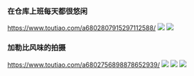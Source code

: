 ### 在仓库上班每天都很悠闲
https://www.toutiao.com/a6802807915297112588/
![](http://p1.pstatp.com/large/pgc-image/41d285a91cb642708b2929ca9bf9dbb3)
![](http://p1.pstatp.com/large/pgc-image/df031da3cc5d4d29b975ba08e939208c)

### 加勒比风味的拍摄
https://www.toutiao.com/a6802756898878652939/
![](http://p9.pstatp.com/large/pgc-image/6a394cb9f97f437499df1517427ac8df)
![](http://p1.pstatp.com/large/pgc-image/0322f2e1e16c4e78ab5dfa2349ae6c4e)
![](http://p3.pstatp.com/large/pgc-image/7e9ac34232e146dc81ce97f4607d0dc4)

